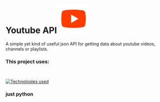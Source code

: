 # Youtube API <img src="./assets/youtube.svg" />

A simple yet kind of useful json API for getting data about youtube videos, channels or playlists.

### This project uses:
<br/>

[![Technologies used](https://skillicons.dev/icons?i=py)](/)

### just python